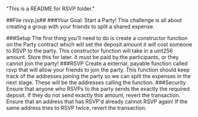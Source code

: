 "This is a README for RSVP folder."

##File rsvp.js##
 ###Your Goal: Start a Party!
This challenge is all about creating a group with your friends to split a shared expense.

 ###Setup
The first thing you'll need to do is create a constructor function on the Party contract which will set the deposit amount it will cost someone to RSVP to the party. This constructor function will take in a uint256 amount. Store this for later. It must be paid by the participants, or they cannot join the party!
 ###RSVP
Create a external, payable function called rsvp that will allow your friends to join the party. This function should keep track of the addresses joining the party so we can split the expenses in the next stage. These will be the addresses calling the function.
 ###Security
Ensure that anyone who RSVPs to the party sends the exactly the required deposit. If they do not send exactly this amount, revert the transaction.
Ensure that an address that has RSVP'd already cannot RSVP again! If the same address tries to RSVP twice, revert the transaction.
